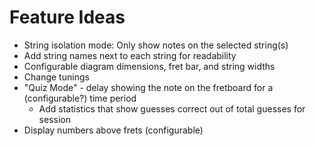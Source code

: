 # Feature Ideas

- String isolation mode: Only show notes on the selected string(s)
- Add string names next to each string for readability
- Configurable diagram dimensions, fret bar, and string widths
- Change tunings
- "Quiz Mode" - delay showing the note on the fretboard for a (configurable?) time period
  - Add statistics that show guesses correct out of total guesses for session
- Display numbers above frets (configurable)
